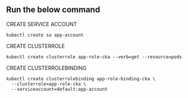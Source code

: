 ## Run the below command

CREATE SERVICE ACCOUNT
```
kubectl create sa app-account

```

CREATE CLUSTERROLE
```
kubectl create clusterrole app-role-cka --verb=get --resource=pods

```

CREATE CLUSTERROLEBINDING
```
kubectl create clusterrolebinding app-role-binding-cka \
  --clusterrole=app-role-cka \
  --serviceaccount=default:app-account
```
